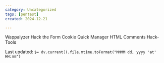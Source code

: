 ```yaml
---
category: Uncategorized
tags: [pentest]
created: 2024-12-21

---
```

Wappalyzer
Hack the Form
Cookie Quick Manager
HTML Comments
Hack-Tools


Last updated: `$= dv.current().file.mtime.toFormat("MMMM dd, yyyy 'at' HH:mm")`
